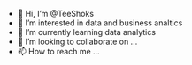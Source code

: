 - 👋 Hi, I’m @TeeShoks
- 👀 I’m interested in data and business analtics
- 🌱 I’m currently learning data analytics
- 💞️ I’m looking to collaborate on ...
- 📫 How to reach me ...

<!---
TeeShoks/TeeShoks is a ✨ special ✨ repository because its `README.md` (this file) appears on your GitHub profile.
You can click the Preview link to take a look at your changes.
--->
